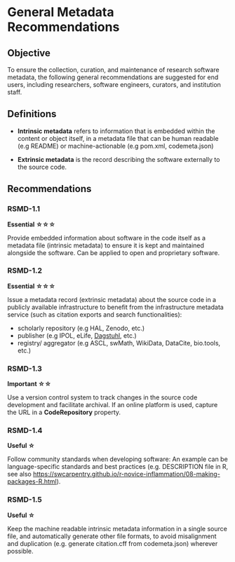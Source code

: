# General Metadata Recommendations

## Objective
To ensure the collection, curation, and maintenance of research software metadata, the following general recommendations are suggested for end users, including researchers, software engineers, curators, and institution staff.

## Definitions
- **Intrinsic metadata** refers to information that is embedded within the content or object itself, in a metadata file that can be human readable (e.g README) or machine-actionable (e.g pom.xml, codemeta.json)
* **Extrinsic metadata** is the record describing the software externally to the source code.

## Recommendations
### RSMD-1.1
**Essential ☆☆☆**

Provide embedded information about software in the code itself as a metadata file (intrinsic metadata) to ensure it is kept and maintained alongside the software. Can be applied to open and proprietary software.


### RSMD-1.2
**Essential ☆☆☆**

Issue a metadata record (extrinsic metadata) about the source code in a publicly available infrastructure to benefit from the infrastructure metadata service (such as citation exports and search functionalities):
* scholarly repository (e.g HAL, Zenodo, etc.)
* publisher (e.g IPOL, eLife, [Dagstuhl](https://www.dagstuhl.de/), etc.)
* registry/ aggregator (e.g ASCL, swMath, WikiData, DataCite, bio.tools, etc.)


### RSMD-1.3
**Important ☆☆**

Use a version control system to track changes in the source code development and facilitate archival.  If an online platform is used, capture the URL in a **CodeRepository** property.

### RSMD-1.4
**Useful ☆**

Follow community standards when developing software: An example can be language-specific standards and best practices (e.g. DESCRIPTION file in R, see also https://swcarpentry.github.io/r-novice-inflammation/08-making-packages-R.html).

### RSMD-1.5
**Useful ☆**

Keep the machine readable intrinsic metadata information in a single source file, and automatically generate other file formats, to avoid misalignment and duplication (e.g. generate citation.cff from codemeta.json) wherever possible.